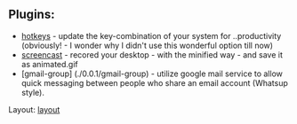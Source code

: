 Plugins:
-----------

* [hotkeys](./0.0.1/hotkeys) - update the key-combination of your system for ..productivity (obviously! - I wonder why I didn't use this wonderful option till now)
* [screencast](./0.0.1/screencast) - recored your desktop - with the minified way - and save it as animated.gif
* [gmail-group] (./0.0.1/gmail-group) - utilize google mail service to allow quick messaging between people who share an email account (Whatsup style).



Layout:
[layout](./.treeL2)

